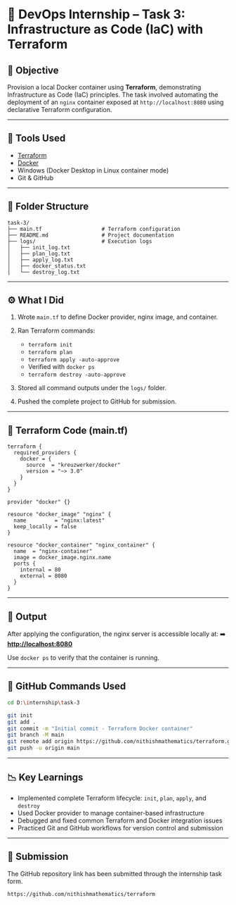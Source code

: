 # 🚀 DevOps Internship – Task 3: Infrastructure as Code (IaC) with Terraform

## 📌 Objective

Provision a local Docker container using **Terraform**, demonstrating Infrastructure as Code (IaC) principles. The task involved automating the deployment of an `nginx` container exposed at `http://localhost:8080` using declarative Terraform configuration.

---

## 💠 Tools Used

* [Terraform](https://www.terraform.io/)
* [Docker](https://www.docker.com/)
* Windows (Docker Desktop in Linux container mode)
* Git & GitHub

---

## 📂 Folder Structure

```
task-3/
├── main.tf                   # Terraform configuration
├── README.md                 # Project documentation
├── logs/                     # Execution logs
│   ├── init_log.txt
│   ├── plan_log.txt
│   ├── apply_log.txt
│   ├── docker_status.txt
│   └── destroy_log.txt

```

---

## ⚙️ What I Did

1. Wrote `main.tf` to define Docker provider, nginx image, and container.
2. Ran Terraform commands:

   * `terraform init`
   * `terraform plan`
   * `terraform apply -auto-approve`
   * Verified with `docker ps`
   * `terraform destroy -auto-approve`
3. Stored all command outputs under the `logs/` folder.
4. Pushed the complete project to GitHub for submission.

---

## 📝 Terraform Code (main.tf)

```hcl
terraform {
  required_providers {
    docker = {
      source  = "kreuzwerker/docker"
      version = "~> 3.0"
    }
  }
}

provider "docker" {}

resource "docker_image" "nginx" {
  name         = "nginx:latest"
  keep_locally = false
}

resource "docker_container" "nginx_container" {
  name  = "nginx-container"
  image = docker_image.nginx.name
  ports {
    internal = 80
    external = 8080
  }
}
```

---

## 🔄 Output

After applying the configuration, the nginx server is accessible locally at:
➡️ **[http://localhost:8080](http://localhost:8080)**

Use `docker ps` to verify that the container is running.

---

## 📅 GitHub Commands Used

```bash
cd D:\internship\task-3

git init
git add .
git commit -m "Initial commit - Terraform Docker container"
git branch -M main
git remote add origin https://github.com/nithishmathematics/terraform.git
git push -u origin main
```

---

## 📉 Key Learnings

* Implemented complete Terraform lifecycle: `init`, `plan`, `apply`, and `destroy`
* Used Docker provider to manage container-based infrastructure
* Debugged and fixed common Terraform and Docker integration issues
* Practiced Git and GitHub workflows for version control and submission

---

## 📄 Submission

The GitHub repository link has been submitted through the internship task form.

```text
https://github.com/nithishmathematics/terraform
```
